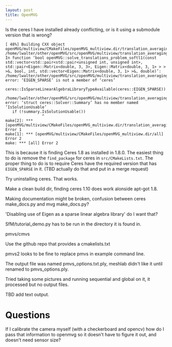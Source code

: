 ```yaml
---
layout: post
title: OpenMVG
---
```


Is the ceres I have installed already conflicting, or is it using a submodule version that is wrong?

    [ 48%] Building CXX object openMVG/multiview/CMakeFiles/openMVG_multiview.dir/translation_averaging_solver_softl1.cpp.o
    /home/lwalter/other/openMVG/src/openMVG/multiview/translation_averaging_solver_softl1.cpp: In function ‘bool openMVG::solve_translations_problem_softl1(const std::vector<std::pair<std::pair<unsigned int, unsigned int>, std::pair<Eigen::Matrix<double, 3, 3>, Eigen::Matrix<double, 3, 1> > > >&, bool, int, std::vector<Eigen::Matrix<double, 3, 1> >&, double)’:
    /home/lwalter/other/openMVG/src/openMVG/multiview/translation_averaging_solver_softl1.cpp:181:56: error: ‘EIGEN_SPARSE’ is not a member of ‘ceres’
           ceres::IsSparseLinearAlgebraLibraryTypeAvailable(ceres::EIGEN_SPARSE))
                                                            ^
    /home/lwalter/other/openMVG/src/openMVG/multiview/translation_averaging_solver_softl1.cpp:199:16: error: ‘struct ceres::Solver::Summary’ has no member named ‘IsSolutionUsable’
       if (!summary.IsSolutionUsable())
                    ^
    make[2]: *** [openMVG/multiview/CMakeFiles/openMVG_multiview.dir/translation_averaging_solver_softl1.cpp.o] Error 1
    make[1]: *** [openMVG/multiview/CMakeFiles/openMVG_multiview.dir/all] Error 2
    make: *** [all] Error 2

This is because it is finding Ceres 1.8 as installed in 1.8.0.
The easiest thing to do is remove the `find_package` for ceres in `src/CMakeLists.txt`.
The proper thing to do is to require Ceres have the required version that has `EIGEN_SPARSE` in it.
(TBD actually do that and put in a merge request)

Try uninstalling ceres.
That works.

Make a clean build dir, finding ceres 1.10 does work alonside apt-got 1.8.

Making documentation might be broken, confusion between ceres make_docs.py and mvg make_docs.py?

'Disabling use of Eigen as a sparse linear algebra library' do I want that?

SfM/tutorial_demo.py has to be run in the directory it is found in.

pmvs/cmvs

Use the github repo that provides a cmakelists.txt

pmvs2 looks to be fine to replace pmvs in example command line.

The output file was named pmvs_options.txt.ply, meshlab didn't like it until renamed to pmvs_options.ply.

Tried taking some pictures and running sequential and global on it, it processed but no output files.

TBD add text output.


# Questions

If I calibrate the camera myself (with a checkerboard and opencv) how do I pass that information to openmvg so it doesn't have to figure it out, and doesn't need sensor size?



